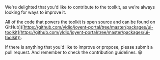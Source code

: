 We're delighted that you'd like to contribute to the toolkit, as we're always
looking for ways to improve it.

All of the code that powers the toolkit is open source and can be found on
GitHub]([https://github.com/yldio/joyent-portal/tree/master/packages/ui-toolkit](https://github.com/yldio/joyent-portal/tree/master/packages/ui-toolkit)).

If there is anything that you'd like to improve or propose, please submit a pull
request. And remember to check the contribution guidelines. 😀
